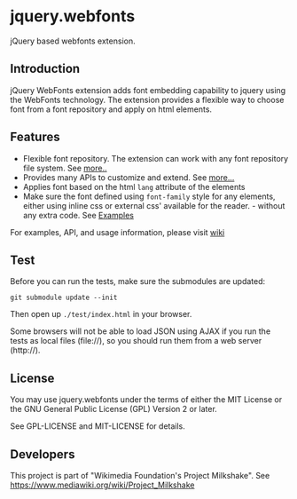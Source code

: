 jquery.webfonts
===============

jQuery based webfonts extension.

## Introduction

jQuery WebFonts extension adds font embedding capability to jquery using the WebFonts technology. The extension provides a flexible way to choose font from a font repository and apply on html elements. 

## Features

* Flexible font repository. The extension can work with any font repository file system. See [more..](https://github.com/wikimedia/jquery.webfonts/wiki/Font-Repository)
* Provides many APIs to customize and extend. See [more...](https://github.com/wikimedia/jquery.webfonts/wiki/API)
* Applies font based on the html `lang` attribute of the elements
* Make sure the font defined using `font-family` style for any elements, either using inline css or external css' available for the reader. - without any extra code. See [Examples](https://github.com/wikimedia/jquery.webfonts/wiki/Examples)

For examples, API, and usage information, please visit [wiki](https://github.com/wikimedia/jquery.webfonts/wiki)

## Test

Before you can run the tests, make sure the submodules are updated:
```
git submodule update --init
```

Then open up `./test/index.html` in your browser.

Some browsers will not be able to load JSON using AJAX if you run
the tests as local files (file://), so you should run them from
a web server (http://).

## License

You may use jquery.webfonts under the terms of either the MIT License or the GNU General
Public License (GPL) Version 2 or later.

See GPL-LICENSE and MIT-LICENSE for details.

## Developers

This project is part of "Wikimedia Foundation's Project Milkshake". See https://www.mediawiki.org/wiki/Project_Milkshake
